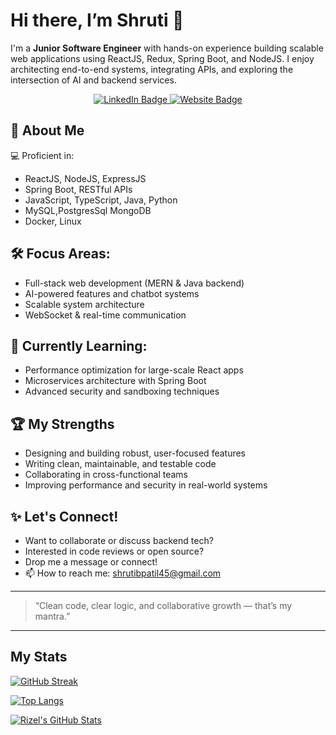 # Hi there, I’m Shruti 👋

I'm a **Junior Software Engineer** with hands-on experience building scalable web applications using ReactJS, Redux, Spring Boot, and NodeJS. I enjoy architecting end-to-end systems, integrating APIs, and exploring the intersection of AI and backend services. 
<div id="header" align="center">
  <div id="badges">
    <a href="https://www.linkedin.com/in/shruti-p-0724b0207/">
      <img src="https://img.shields.io/badge/LinkedIn-blue?style=for-the-badge&logo=linkedin&logoColor=white" alt="LinkedIn Badge"/>
    </a>
    <a href="https://shrutipatil-portfolio.netlify.app/">
      <img src="https://img.shields.io/badge/Portfolio Website-blue?style=for-the-badge&logo=twitter&logoColor=white" alt="Website Badge"/>
    </a>
   </div>
</div>

## 🚀 About Me
💻 Proficient in:

- ReactJS, NodeJS, ExpressJS
- Spring Boot, RESTful APIs
- JavaScript, TypeScript, Java, Python
- MySQL,PostgresSql MongoDB
- Docker, Linux
  
## 🛠️ Focus Areas:
- Full-stack web development (MERN & Java backend)
- AI-powered features and chatbot systems
- Scalable system architecture
- WebSocket & real-time communication

## 🌱 Currently Learning:
- Performance optimization for large-scale React apps
- Microservices architecture with Spring Boot
- Advanced security and sandboxing techniques

## 🏆 My Strengths
- Designing and building robust, user-focused features
- Writing clean, maintainable, and testable code
- Collaborating in cross-functional teams
- Improving performance and security in real-world systems


## ✨ Let's Connect!

- Want to collaborate or discuss backend tech?  
- Interested in code reviews or open source?  
- Drop me a message or connect!
- 📫 How to reach me: shrutibpatil45@gmail.com
---

> “Clean code, clear logic, and collaborative growth — that’s my mantra.”

---

## My Stats


[![GitHub Streak](http://github-readme-streak-stats.herokuapp.com?user=shruti-lab&theme=dark)](https://git.io/streak-stats)


[![Top Langs](https://github-readme-stats.vercel.app/api/top-langs/?username=shruti-lab&layout=compact&theme=dark)](https://github.com/anuraghazra/github-readme-stats)

[![Rizel's GitHub Stats](https://github-readme-stats.vercel.app/api?username=shruti-lab&layout=compact&theme=dark)](https://github.com/anuraghazra/github-readme-stats)




<!--
**Shruti-lab/Shruti-lab** is a ✨ _special_ ✨ repository because its `README.md` (this file) appears on your GitHub profile.

Here are some ideas to get you started:

- 🔭 I’m currently working on ...
- 🌱 I’m currently learning ...
- 👯 I’m looking to collaborate on ...
- 🤔 I’m looking for help with ...
- 💬 Ask me about ...
- 📫 How to reach me: ...
- 😄 Pronouns: ...
- ⚡ Fun fact: ...
-->

